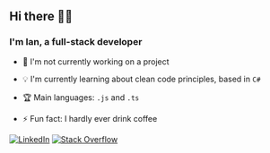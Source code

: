 ## Hi there 👋🏽

### I'm Ian, a full-stack developer

- 🔭 I'm not currently working on a project

- 💡 I'm currently learning about clean code principles, based in `C#`

- 🏆 Main languages: `.js` and `.ts`

- ⚡ Fun fact: I hardly ever drink coffee

[![LinkedIn](https://img.shields.io/badge/Connect-LinkedIn-blue)](https://linkedin.com/in/ianbandrade)
[![Stack Overflow](https://img.shields.io/badge/Follow-StackOverflow-orange)](https://stackoverflow.com/users/13660060)
